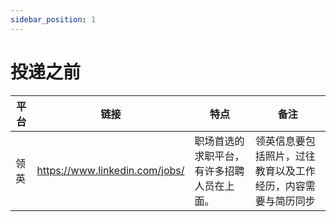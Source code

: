 ```yaml
---
sidebar_position: 1
---
```


# 投递之前

| 平台   | 链接   | 特点   | 备注 |
|------- | ------ | ------ | ---- |
| 领英   | https://www.linkedin.com/jobs/ | 职场首选的求职平台，有许多招聘人员在上面。| 领英信息要包括照片，过往教育以及工作经历，内容需要与简历同步 |

